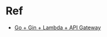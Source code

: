 # Ref
- [Go + Gin + Lambda + API Gateway](https://blog.0x427567.com/how-to-create-a-serverless-api-with-golang-gin-framework-aws-lambda-and-api-gateway-8f16458a0189)